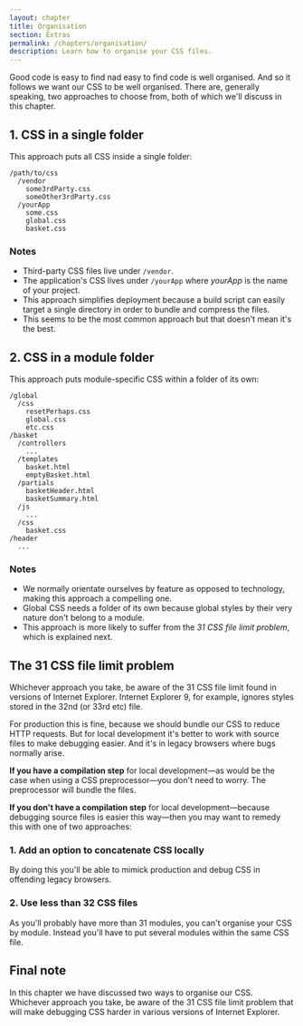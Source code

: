 ```yaml
---
layout: chapter
title: Organisation
section: Extras
permalink: /chapters/organisation/
description: Learn how to organise your CSS files.
---
```


Good code is easy to find nad easy to find code is well organised. And so it follows we want our CSS to be well organised. There are, generally speaking, two approaches to choose from, both of which we'll discuss in this chapter.

## 1. CSS in a single folder

This approach puts all CSS inside a single folder:

	/path/to/css
	  /vendor
        some3rdParty.css
        someOther3rdParty.css
	  /yourApp
	    some.css
	    global.css
	    basket.css

### Notes

* Third-party CSS files live under `/vendor`.
* The application's CSS lives under `/yourApp` where *yourApp* is the name of your project.
* This approach simplifies deployment because a build script can easily target a single directory in order to bundle and compress the files.
* This seems to be the most common approach but that doesn't mean it's the best.

## 2. CSS in a module folder

This approach puts module-specific CSS within a folder of its own:

	/global
	  /css
	    resetPerhaps.css
	    global.css
        etc.css
	/basket
      /controllers
        ...
      /templates
        basket.html
        emptyBasket.html
      /partials
        basketHeader.html
        basketSummary.html
      /js
        ...
      /css
        basket.css
	/header
	  ...

### Notes

* We normally orientate ourselves by feature as opposed to technology, making this approach a compelling one.
* Global CSS needs a folder of its own because global styles by their very nature don't belong to a module.
* This approach is more likely to suffer from the *31 CSS file limit problem*, which is explained next.

## The 31 CSS file limit problem

Whichever approach you take, be aware of the 31 CSS file limit found in versions of Internet Explorer. Internet Explorer 9, for example, ignores styles stored in the 32nd (or 33rd etc) file.

For production this is fine, because we should bundle our CSS to reduce HTTP requests. But for local development it's better to work with source files to make debugging easier. And it's in legacy browsers where bugs normally arise.

**If you have a compilation step** for local development&mdash;as would be the case when using a CSS preprocessor&mdash;you don't need to worry. The preprocessor will bundle the files.

**If you don't have a compilation step** for local development&mdash;because debugging source files is easier this way&mdash;then you may want to remedy this with one of two approaches:

### 1. Add an option to concatenate CSS locally

By doing this you'll be able to mimick production and debug CSS in offending legacy browsers.

### 2. Use less than 32 CSS files

As you'll probably have more than 31 modules, you can't organise your CSS by module. Instead you'll have to put several modules within the same CSS file.

## Final note

In this chapter we have discussed two ways to organise our CSS. Whichever approach you take, be aware of the 31 CSS file limit problem that will make debugging CSS harder in various versions of Internet Explorer.